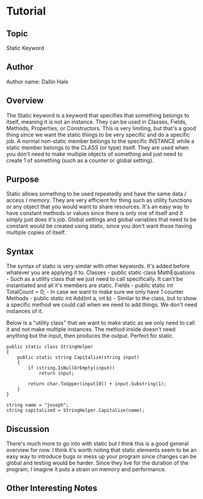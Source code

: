 # Tutorial
## Topic
Static Keyword

## Author

Author name: Dallin Hale

## Overview
The Static keyword is a keyword that specifies that something belongs to itself, meaning it is not an instance. They can be used in Classes, Fields, Methods, Properties, or Constructors. This is very limiting, but that's a good thing since we want the static things to be very specific and do a specific job. A normal non-static member belongs to the specific INSTANCE while a static member belongs to the CLASS (or type) itself. They are used when you don't need to make multiple objects of something and just need to create 1 of something (such as a counter or global setting).

## Purpose
Static allows something to be used repeatedly and have the same data / access / memory. They are very efficient for thing such as utility functions or any object that you would want to share resources. It's an easy way to have constant methods or values since there is only one of itself and it simply just does it's job. Global settings and global variables that need to be constant would be created using static, since you don't want those having multiple copies of itself. 

## Syntax
The syntax of static is very similar with other keywords. It's added before whatever you are applying it to. 
Classes - public static class MathEquations - Such as a utility class that we just need to call specifically. It can't be instantiated and all it's members are static. 
Fields - public static int TotalCount = 0; - In case we want to make sure we only have 1 counter
Methods - public static int Add(int a, int b) - Similar to the class, but to show a specific method we could call when we need to add things. We don't need instances of it. 

Below is a "utility class" that we want to make static as we only need to call it and not make multiple instances. The method inside doesn't need anything but the input, then produces the output. Perfect for static.
```
public static class StringHelper
{
    public static string Capitalize(string input)
    {
        if (string.IsNullOrEmpty(input))
            return input;
            
        return char.ToUpper(input[0]) + input.Substring(1);
    }
}
```

```
string name = "joseph";
string capitalized = StringHelper.Capitalize(name);
```

## Discussion
There's much more to go into with static but I think this is a good general overview for now. I think it's worth noting that static elements seem to be an easy way to introduce bugs or mess up your program since changes can be global and testing would be harder. Since they live for the duration of the program, I imagine it puts a strain on memory and performance. 

## Other Interesting Notes
